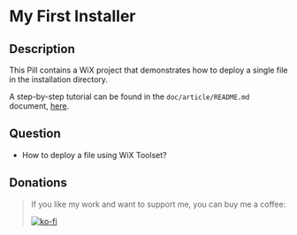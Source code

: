 # My First Installer

## Description

This Pill contains a WiX project that demonstrates how to deploy a single file in the installation directory.

A step-by-step tutorial can be found in the `doc/article/README.md` document, [here](doc/article/README.md).

## Question

- How to deploy a file using WiX Toolset?

## Donations

> If you like my work and want to support me, you can buy me a coffee:
>
> [![ko-fi](https://www.ko-fi.com/img/githubbutton_sm.svg)](https://ko-fi.com/Y8Y62EZ8H)

